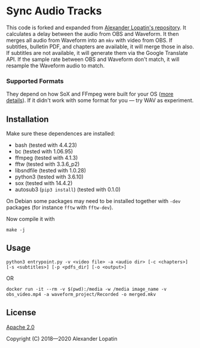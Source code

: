 # Sync Audio Tracks
This code is forked and expanded from [Alexander Lopatin's repository](https://github.com/alopatindev/sync-audio-tracks).
It calculates a delay between the audio from OBS and Waveform.
It then merges all audio from Waveform into an `mkv` with video from OBS.
If subtitles, bulletin PDF, and chapters are available, it will merge those in also.
If subtitles are not available, it will generate them via the Google Translate API.
If the sample rate between OBS and Waveform don't match, it will resample the Waveform audio to match.

### Supported Formats
They depend on how SoX and FFmpeg were built for your OS ([more details](https://github.com/alopatindev/sync-audio-tracks/issues/2#issuecomment-421603812)). If it didn't work with some format for you — try WAV as experiment.

## Installation
Make sure these dependences are installed:
- bash (tested with 4.4.23)
- bc (tested with 1.06.95)
- ffmpeg (tested with 4.1.3)
- fftw (tested with 3.3.6_p2)
- libsndfile (tested with 1.0.28)
- python3 (tested with 3.6.10)
- sox (tested with 14.4.2)
- autosub3 (`pip3 install`) (tested with 0.1.0)

On Debian some packages may need to be installed together with `-dev` packages (for instance `fftw` with `fftw-dev`).

Now compile it with
```
make -j
```

## Usage
```
python3 entrypoint.py -v <video file> -a <audio dir> [-c <chapters>] [-s <subtitles>] [-p <pdfs_dir] [-o <output>]
```
OR
```
docker run -it --rm -v $(pwd):/media -w /media image_name -v obs_video.mp4 -a waveform_project/Recorded -o merged.mkv
```
## License
[Apache 2.0](LICENSE.txt)

Copyright (C) 2018—2020 Alexander Lopatin
